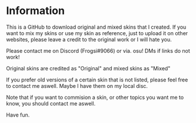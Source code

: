 # Information
This is a GitHub to download original and mixed skins that I created. If you want to mix my skins or use my skin as reference, just to upload it on other websites, please leave a credit to the original work or I will hate you.

Please contact me on Discord (Frogsi#9066) or via. osu! DMs if links do not work!

Original skins are credited as "Original" and mixed skins as "Mixed"

If you prefer old versions of a certain skin that is not listed, please feel free to contact me aswell. Maybe I have them on my local disc.

Note that if you want to commision a skin, or other topics you want me to know, you should contact me aswell.

Have fun.
